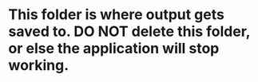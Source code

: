 # This folder is where output gets saved to. DO NOT delete this folder, or else the application will stop working. 